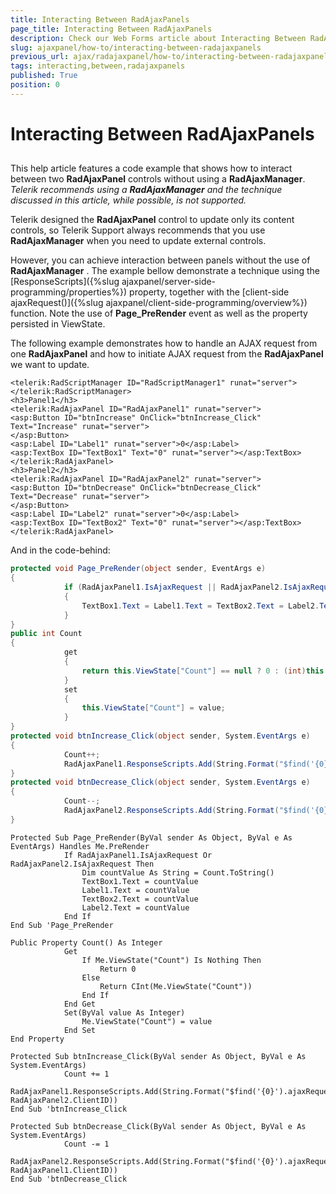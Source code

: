 ```yaml
---
title: Interacting Between RadAjaxPanels
page_title: Interacting Between RadAjaxPanels
description: Check our Web Forms article about Interacting Between RadAjaxPanels.
slug: ajaxpanel/how-to/interacting-between-radajaxpanels
previous_url: ajax/radajaxpanel/how-to/interacting-between-radajaxpanels
tags: interacting,between,radajaxpanels
published: True
position: 0
---
```


# Interacting Between RadAjaxPanels



## 

This help article features a code example that shows how to interact between two **RadAjaxPanel** controls without using a **RadAjaxManager**. 
_Telerik recommends using a **RadAjaxManager** and the technique discussed in this article, while possible, is not supported._

Telerik designed the **RadAjaxPanel** control to update only its content controls, so Telerik Support always recommends that you use **RadAjaxManager** when you need to update external controls.

However, you can achieve interaction between panels without the use of **RadAjaxManager** . The example bellow demonstrate a technique using the [ResponseScripts]({%slug ajaxpanel/server-side-programming/properties%}) property, together with the [client-side ajaxRequest()]({%slug ajaxpanel/client-side-programming/overview%}) function. Note the use of **Page_PreRender** event as well as the property persisted in ViewState.

The following example demonstrates how to handle an AJAX request from one **RadAjaxPanel** and how to initiate AJAX request from the **RadAjaxPanel** we want to update.

````ASP.NET
<telerik:RadScriptManager ID="RadScriptManager1" runat="server">
</telerik:RadScriptManager>
<h3>Panel1</h3>
<telerik:RadAjaxPanel ID="RadAjaxPanel1" runat="server">
<asp:Button ID="btnIncrease" OnClick="btnIncrease_Click" Text="Increase" runat="server">
</asp:Button>
<asp:Label ID="Label1" runat="server">0</asp:Label>
<asp:TextBox ID="TextBox1" Text="0" runat="server"></asp:TextBox>
</telerik:RadAjaxPanel>
<h3>Panel2</h3>
<telerik:RadAjaxPanel ID="RadAjaxPanel2" runat="server">
<asp:Button ID="btnDecrease" OnClick="btnDecrease_Click" Text="Decrease" runat="server">
</asp:Button>
<asp:Label ID="Label2" runat="server">0</asp:Label>
<asp:TextBox ID="TextBox2" Text="0" runat="server"></asp:TextBox>
</telerik:RadAjaxPanel>
````



And in the code-behind:



````C#
protected void Page_PreRender(object sender, EventArgs e)
{
	        if (RadAjaxPanel1.IsAjaxRequest || RadAjaxPanel2.IsAjaxRequest)
	        {
	            TextBox1.Text = Label1.Text = TextBox2.Text = Label2.Text = Count.ToString();
	        }
}
public int Count
{
	        get
	        {
	            return this.ViewState["Count"] == null ? 0 : (int)this.ViewState["Count"];
	        }
	        set
	        {
	            this.ViewState["Count"] = value;
	        }
}
protected void btnIncrease_Click(object sender, System.EventArgs e)
{
	        Count++;
	        RadAjaxPanel1.ResponseScripts.Add(String.Format("$find('{0}').ajaxRequest();", RadAjaxPanel2.ClientID));
}
protected void btnDecrease_Click(object sender, System.EventArgs e)
{
	        Count--;
	        RadAjaxPanel2.ResponseScripts.Add(String.Format("$find('{0}').ajaxRequest();", RadAjaxPanel1.ClientID));
}  
````
````VB
Protected Sub Page_PreRender(ByVal sender As Object, ByVal e As EventArgs) Handles Me.PreRender
	        If RadAjaxPanel1.IsAjaxRequest Or RadAjaxPanel2.IsAjaxRequest Then
	            Dim countValue As String = Count.ToString()
	            TextBox1.Text = countValue
	            Label1.Text = countValue
	            TextBox2.Text = countValue
	            Label2.Text = countValue
	        End If
End Sub 'Page_PreRender
	
Public Property Count() As Integer
	        Get
	            If Me.ViewState("Count") Is Nothing Then
	                Return 0
	            Else
	                Return CInt(Me.ViewState("Count"))
	            End If
	        End Get
	        Set(ByVal value As Integer)
	            Me.ViewState("Count") = value
	        End Set
End Property
	
Protected Sub btnIncrease_Click(ByVal sender As Object, ByVal e As System.EventArgs)
	        Count += 1
	        RadAjaxPanel1.ResponseScripts.Add(String.Format("$find('{0}').ajaxRequest();", RadAjaxPanel2.ClientID))
End Sub 'btnIncrease_Click
	
Protected Sub btnDecrease_Click(ByVal sender As Object, ByVal e As System.EventArgs)
	        Count -= 1
	        RadAjaxPanel2.ResponseScripts.Add(String.Format("$find('{0}').ajaxRequest();", RadAjaxPanel1.ClientID))
End Sub 'btnDecrease_Click 
````

